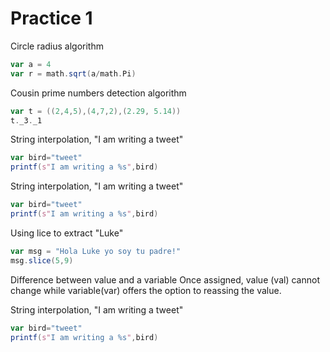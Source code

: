 # Practice 1

Circle radius algorithm
```scala
var a = 4
var r = math.sqrt(a/math.Pi)
```

Cousin prime numbers detection algorithm
```scala
var t = ((2,4,5),(4,7,2),(2.29, 5.14))
t._3._1
```
String interpolation, "I am writing a tweet"
```scala
var bird="tweet"
printf(s"I am writing a %s",bird)
```
String interpolation, "I am writing a tweet"
```scala
var bird="tweet"
printf(s"I am writing a %s",bird)
```
Using lice to extract "Luke"
```scala
var msg = "Hola Luke yo soy tu padre!"
msg.slice(5,9)
```

Difference between value and a variable
Once assigned, value (val) cannot change while variable(var) offers the option to reassing the value.

String interpolation, "I am writing a tweet"
```scala
var bird="tweet"
printf(s"I am writing a %s",bird)
```